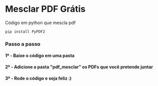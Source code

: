 # Mesclar PDF Grátis
Código em python que mescla pdf

` pip install PyPDF2 `

### Passo a passo
#### 1º - Baixe o código em uma pasta
#### 2º - Adicione a pasta "pdf_mesclar" os PDFs que você pretende juntar
#### 3º - Rode o código e seja feliz :)
